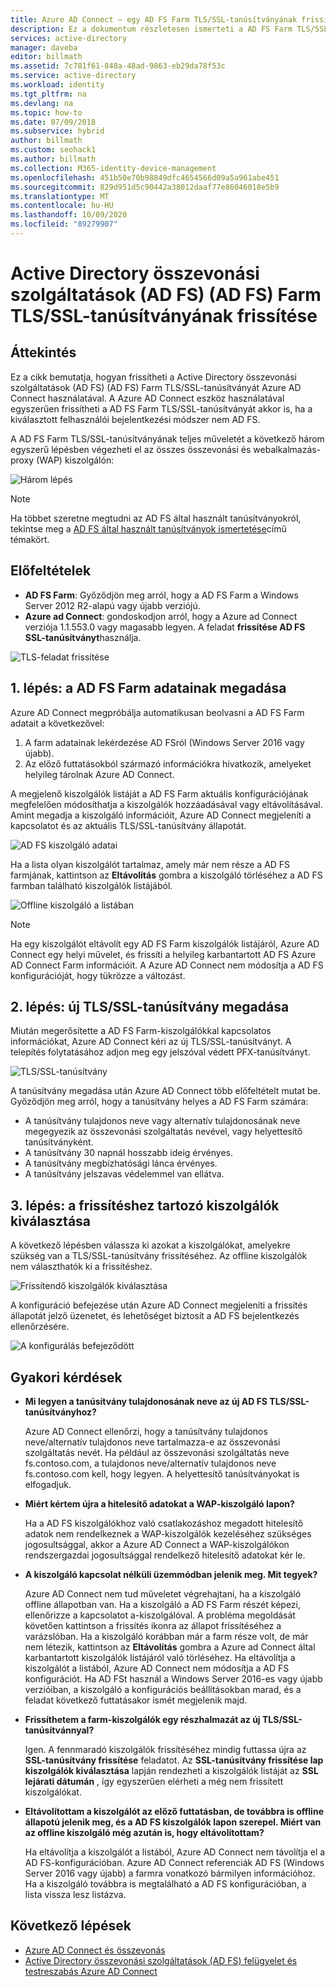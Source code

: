 ```yaml
---
title: Azure AD Connect – egy AD FS Farm TLS/SSL-tanúsítványának frissítése | Microsoft Docs
description: Ez a dokumentum részletesen ismerteti a AD FS Farm TLS/SSL-tanúsítványának Azure AD Connect használatával történő frissítésének lépéseit.
services: active-directory
manager: daveba
editor: billmath
ms.assetid: 7c781f61-848a-48ad-9863-eb29da78f53c
ms.service: active-directory
ms.workload: identity
ms.tgt_pltfrm: na
ms.devlang: na
ms.topic: how-to
ms.date: 07/09/2018
ms.subservice: hybrid
author: billmath
ms.custom: seohack1
ms.author: billmath
ms.collection: M365-identity-device-management
ms.openlocfilehash: 451b50e70b98849dfc4654566d09a5a961abe451
ms.sourcegitcommit: 829d951d5c90442a38012daaf77e86046018e5b9
ms.translationtype: MT
ms.contentlocale: hu-HU
ms.lasthandoff: 10/09/2020
ms.locfileid: "89279907"
---
```

# <a name="update-the-tlsssl-certificate-for-an-active-directory-federation-services-ad-fs-farm"></a>Active Directory összevonási szolgáltatások (AD FS) (AD FS) Farm TLS/SSL-tanúsítványának frissítése

## <a name="overview"></a>Áttekintés
Ez a cikk bemutatja, hogyan frissítheti a Active Directory összevonási szolgáltatások (AD FS) (AD FS) Farm TLS/SSL-tanúsítványát Azure AD Connect használatával. A Azure AD Connect eszköz használatával egyszerűen frissítheti a AD FS Farm TLS/SSL-tanúsítványát akkor is, ha a kiválasztott felhasználói bejelentkezési módszer nem AD FS.

A AD FS Farm TLS/SSL-tanúsítványának teljes műveletét a következő három egyszerű lépésben végezheti el az összes összevonási és webalkalmazás-proxy (WAP) kiszolgálón:

![Három lépés](./media/how-to-connect-fed-ssl-update/threesteps.png)


>[!NOTE]
>Ha többet szeretne megtudni az AD FS által használt tanúsítványokról, tekintse meg a [AD FS által használt tanúsítványok ismertetése](/previous-versions/windows/it-pro/windows-server-2008-R2-and-2008/cc730660(v=ws.11))című témakört.

## <a name="prerequisites"></a>Előfeltételek

* **AD FS Farm**: Győződjön meg arról, hogy a AD FS Farm a Windows Server 2012 R2-alapú vagy újabb verziójú.
* **Azure ad Connect**: gondoskodjon arról, hogy a Azure ad Connect verziója 1.1.553.0 vagy magasabb legyen. A feladat **frissítése AD FS SSL-tanúsítványt**használja.

![TLS-feladat frissítése](./media/how-to-connect-fed-ssl-update/updatessltask.png)

## <a name="step-1-provide-ad-fs-farm-information"></a>1. lépés: a AD FS Farm adatainak megadása

Azure AD Connect megpróbálja automatikusan beolvasni a AD FS Farm adatait a következővel:
1. A farm adatainak lekérdezése AD FSról (Windows Server 2016 vagy újabb).
2. Az előző futtatásokból származó információkra hivatkozik, amelyeket helyileg tárolnak Azure AD Connect.

A megjelenő kiszolgálók listáját a AD FS Farm aktuális konfigurációjának megfelelően módosíthatja a kiszolgálók hozzáadásával vagy eltávolításával. Amint megadja a kiszolgáló információit, Azure AD Connect megjeleníti a kapcsolatot és az aktuális TLS/SSL-tanúsítvány állapotát.

![AD FS kiszolgáló adatai](./media/how-to-connect-fed-ssl-update/adfsserverinfo.png)

Ha a lista olyan kiszolgálót tartalmaz, amely már nem része a AD FS farmjának, kattintson az **Eltávolítás** gombra a kiszolgáló törléséhez a AD FS farmban található kiszolgálók listájából.

![Offline kiszolgáló a listában](./media/how-to-connect-fed-ssl-update/offlineserverlist.png)

>[!NOTE]
> Ha egy kiszolgálót eltávolít egy AD FS Farm kiszolgálók listájáról, Azure AD Connect egy helyi művelet, és frissíti a helyileg karbantartott AD FS Azure AD Connect Farm információit. A Azure AD Connect nem módosítja a AD FS konfigurációját, hogy tükrözze a változást.    

## <a name="step-2-provide-a-new-tlsssl-certificate"></a>2. lépés: új TLS/SSL-tanúsítvány megadása

Miután megerősítette a AD FS Farm-kiszolgálókkal kapcsolatos információkat, Azure AD Connect kéri az új TLS/SSL-tanúsítványt. A telepítés folytatásához adjon meg egy jelszóval védett PFX-tanúsítványt.

![TLS/SSL-tanúsítvány](./media/how-to-connect-fed-ssl-update/certificate.png)

A tanúsítvány megadása után Azure AD Connect több előfeltételt mutat be. Győződjön meg arról, hogy a tanúsítvány helyes a AD FS Farm számára:

-   A tanúsítvány tulajdonos neve vagy alternatív tulajdonosának neve megegyezik az összevonási szolgáltatás nevével, vagy helyettesítő tanúsítványként.
-   A tanúsítvány 30 napnál hosszabb ideig érvényes.
-   A tanúsítvány megbízhatósági lánca érvényes.
-   A tanúsítvány jelszavas védelemmel van ellátva.

## <a name="step-3-select-servers-for-the-update"></a>3. lépés: a frissítéshez tartozó kiszolgálók kiválasztása

A következő lépésben válassza ki azokat a kiszolgálókat, amelyekre szükség van a TLS/SSL-tanúsítvány frissítéséhez. Az offline kiszolgálók nem választhatók ki a frissítéshez.

![Frissítendő kiszolgálók kiválasztása](./media/how-to-connect-fed-ssl-update/selectservers.png)

A konfiguráció befejezése után Azure AD Connect megjeleníti a frissítés állapotát jelző üzenetet, és lehetőséget biztosít a AD FS bejelentkezés ellenőrzésére.

![A konfigurálás befejeződött](./media/how-to-connect-fed-ssl-update/configurecomplete.png)   

## <a name="faqs"></a>Gyakori kérdések

* **Mi legyen a tanúsítvány tulajdonosának neve az új AD FS TLS/SSL-tanúsítványhoz?**

    Azure AD Connect ellenőrzi, hogy a tanúsítvány tulajdonos neve/alternatív tulajdonos neve tartalmazza-e az összevonási szolgáltatás nevét. Ha például az összevonási szolgáltatás neve fs.contoso.com, a tulajdonos neve/alternatív tulajdonos neve fs.contoso.com kell, hogy legyen.  A helyettesítő tanúsítványokat is elfogadjuk.

* **Miért kértem újra a hitelesítő adatokat a WAP-kiszolgáló lapon?**

    Ha a AD FS kiszolgálókhoz való csatlakozáshoz megadott hitelesítő adatok nem rendelkeznek a WAP-kiszolgálók kezeléséhez szükséges jogosultsággal, akkor a Azure AD Connect a WAP-kiszolgálókon rendszergazdai jogosultsággal rendelkező hitelesítő adatokat kér le.

* **A kiszolgáló kapcsolat nélküli üzemmódban jelenik meg. Mit tegyek?**

    Azure AD Connect nem tud műveletet végrehajtani, ha a kiszolgáló offline állapotban van. Ha a kiszolgáló a AD FS Farm részét képezi, ellenőrizze a kapcsolatot a-kiszolgálóval. A probléma megoldását követően kattintson a frissítés ikonra az állapot frissítéséhez a varázslóban. Ha a kiszolgáló korábban már a farm része volt, de már nem létezik, kattintson az **Eltávolítás** gombra a Azure ad Connect által karbantartott kiszolgálók listájáról való törléséhez. Ha eltávolítja a kiszolgálót a listából, Azure AD Connect nem módosítja a AD FS konfigurációt. Ha AD FSt használ a Windows Server 2016-es vagy újabb verzióiban, a kiszolgáló a konfigurációs beállításokban marad, és a feladat következő futtatásakor ismét megjelenik majd.

* **Frissíthetem a farm-kiszolgálók egy részhalmazát az új TLS/SSL-tanúsítvánnyal?**

    Igen. A fennmaradó kiszolgálók frissítéséhez mindig futtassa újra az **SSL-tanúsítvány frissítése** feladatot. Az **SSL-tanúsítvány frissítése lap kiszolgálók kiválasztása** lapján rendezheti a kiszolgálók listáját az **SSL lejárati dátumán** , így egyszerűen elérheti a még nem frissített kiszolgálókat.

* **Eltávolítottam a kiszolgálót az előző futtatásban, de továbbra is offline állapotú jelenik meg, és a AD FS kiszolgálók lapon szerepel. Miért van az offline kiszolgáló még azután is, hogy eltávolítottam?**

    Ha eltávolítja a kiszolgálót a listából, Azure AD Connect nem távolítja el a AD FS-konfigurációban. Azure AD Connect referenciák AD FS (Windows Server 2016 vagy újabb) a farmra vonatkozó bármilyen információhoz. Ha a kiszolgáló továbbra is megtalálható a AD FS konfigurációban, a lista vissza lesz listázva.  

## <a name="next-steps"></a>Következő lépések

- [Azure AD Connect és összevonás](how-to-connect-fed-whatis.md)
- [Active Directory összevonási szolgáltatások (AD FS) felügyelet és testreszabás Azure AD Connect](how-to-connect-fed-management.md)
